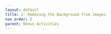 ```yaml
---
layout: default
title: 2- Removing the Background from Images
nav_order: 2
parent: Bonus Activities
---
```


